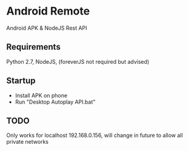 # Android Remote
Android APK &amp; NodeJS Rest API

## Requirements
Python 2.7, NodeJS, (foreverJS not required but advised)

## Startup
* Install APK on phone
* Run "Desktop Autoplay API.bat"

## TODO
Only works for localhost 192.168.0.156, will change in future to allow all private networks
